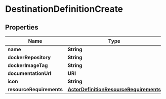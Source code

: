 

# DestinationDefinitionCreate


## Properties

| Name | Type | Description | Notes |
|------------ | ------------- | ------------- | -------------|
|**name** | **String** |  |  |
|**dockerRepository** | **String** |  |  |
|**dockerImageTag** | **String** |  |  |
|**documentationUrl** | **URI** |  |  |
|**icon** | **String** |  |  [optional] |
|**resourceRequirements** | [**ActorDefinitionResourceRequirements**](ActorDefinitionResourceRequirements.md) |  |  [optional] |



